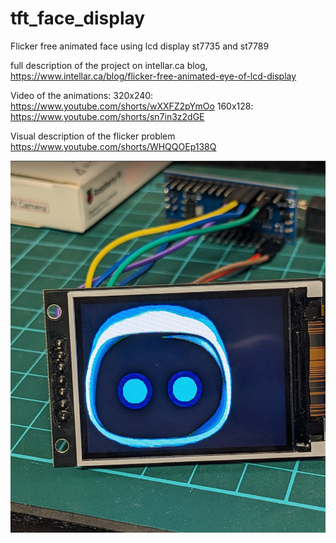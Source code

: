 # tft_face_display
Flicker free animated face using lcd display st7735 and st7789



full description of the project on intellar.ca blog,  
https://www.intellar.ca/blog/flicker-free-animated-eye-of-lcd-display

Video of the animations:
320x240:  https://www.youtube.com/shorts/wXXFZ2pYmOo
160x128:  https://www.youtube.com/shorts/sn7in3z2dGE

Visual description of the flicker problem
https://www.youtube.com/shorts/WHQQOEp138Q



![face](https://github.com/intellar/tft_face_display/blob/f287409c421dbf2ea01865defd61b36a1f526261/face1.png)

